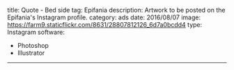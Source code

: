 title: Quote - Bed side
tag: Epifania
description: Artwork to be posted on the Epifania's Instagram profile.
category: ads
date: 2016/08/07
image: https://farm9.staticflickr.com/8631/28807812126_6d7a0bcdd4
type: Instagram
software:
- Photoshop
- Illustrator
---